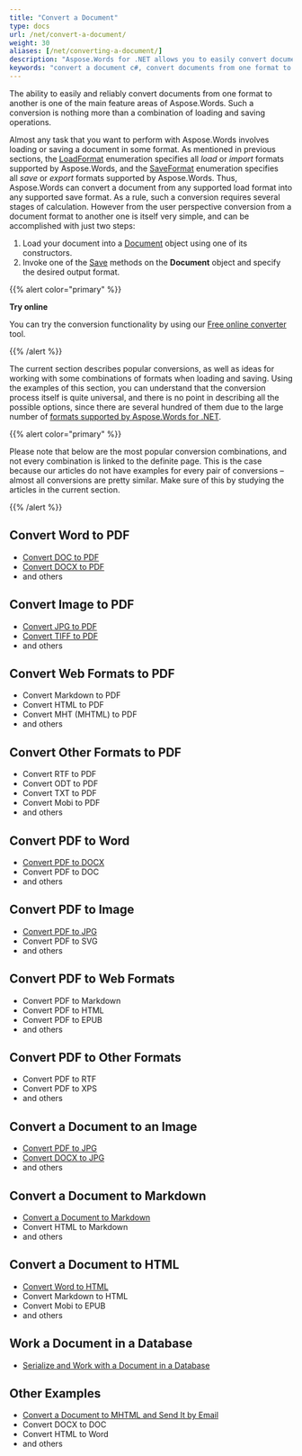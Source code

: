 ```yaml
---
title: "Convert a Document"
type: docs
url: /net/convert-a-document/
weight: 30
aliases: [/net/converting-a-document/]
description: "Aspose.Words for .NET allows you to easily convert documents from one format to another. You can work with all the most popular formats like Microsoft Word formats such as DOCX or DOC, OpenDocument formats such as ODT or  OTT, web formats such as HTML or XHTML, text formats such as MarkDown or TXT, and others."
keywords: "convert a document c#, convert documents from one format to another c#, convert to markdown c#, convert pdf to docx C#, convert docx to pdf C#, convert doc to pdf C#, convert a document Aspose for .NET"
---
```


The ability to easily and reliably convert documents from one format to another is one of the main feature areas of Aspose.Words. Such a conversion is nothing more than a combination of loading and saving operations.

Almost any task that you want to perform with Aspose.Words involves loading or saving a document in some format. As mentioned in previous sections, the [LoadFormat](https://apireference.aspose.com/net/words/aspose.words/loadformat) enumeration specifies all *load* or *import* formats supported by Aspose.Words, and the [SaveFormat](https://apireference.aspose.com/net/words/aspose.words/saveformat) enumeration specifies all *save* or *export* formats supported by Aspose.Words. Thus, Aspose.Words can convert a document from any supported load format into any supported save format. As a rule, such a conversion requires several stages of calculation. However from the user perspective conversion from a document format to another one is itself very simple, and can be accomplished with just two steps:

1. Load your document into a [Document](https://apireference.aspose.com/net/words/aspose.words/document) object using one of its constructors.
1. Invoke one of the [Save](https://apireference.aspose.com/net/words/aspose.words/document/methods/save/index) methods on the **Document** object and specify the desired output format.

{{% alert color="primary" %}}

**Try online**

You can try the conversion functionality by using our [Free online converter](https://products.aspose.app/words/conversion) tool.

{{% /alert %}}

The current section describes popular conversions, as well as ideas for working with some combinations of formats when loading and saving. Using the examples of this section, you can understand that the conversion process itself is quite universal, and there is no point in describing all the possible options, since there are several hundred of them due to the large number of [formats supported by Aspose.Words for .NET](https://docs.aspose.com/words/net/supported-document-formats/).

{{% alert color="primary" %}}

Please note that below are the most popular conversion combinations, and not every combination is linked to the definite page. This is the case because our articles do not have examples for every pair of conversions – almost all conversions are pretty similar. Make sure of this by studying the articles in the current section.

{{% /alert %}}

<div class="row">
	<div class="col-md-4">
		<h2>Convert Word to PDF</h2>
			<ul>
				<li><a href="/words/net/convert-a-document-to-pdf/#converting-doc-or-docx-to-pdf">Convert DOC to PDF</a></li>
				<li><a href="/words/net/convert-a-document-to-pdf/#converting-doc-or-docx-to-pdf">Convert DOCX to PDF</a></li>
				<li>and others</li>
			</ul>
		<h2>Convert Image to PDF</h2>
			<ul>
				<li><a href="/words/net/convert-a-document-to-pdf/#convert-an-image-to-pdf">Convert JPG to PDF</a></li>
				<li><a href="/words/net/convert-a-document-to-pdf/#convert-an-image-to-pdf">Convert TIFF to PDF</a></li>
				<li>and others</li>
			</ul>
		<h2>Convert Web Formats to PDF</h2>
			<ul>
				<li>Convert Markdown to PDF</li>
				<li>Convert HTML to PDF</li>
				<li>Convert MHT (MHTML) to PDF</li>
				<li>and others</li>
			</ul>
		<h2>Convert Other Formats  to PDF</h2>
			<ul>
				<li>Convert RTF to PDF</li>
				<li>Convert ODT to PDF</li>
				<li>Convert TXT to PDF</li>
				<li>Convert Mobi to PDF</li>
				<li>and others</li>
			</ul>
	</div>
	<div class="col-md-4">
		<h2>Convert PDF to Word</h2>
			<ul>
				<li><a href="/words/net/convert-pdf-to-other-document-formats/">Convert PDF to DOCX</a></li>
        <li>Convert PDF to DOC</li>
				<li>and others</li>
			</ul>
		<h2>Convert PDF to Image</h2>
			<ul>
				<li><a href="/words/net/convert-a-document-to-an-image/">Convert PDF to JPG</a></li>
        <li>Convert PDF to SVG</li>
				<li>and others</li>
			</ul>
		<h2>Convert PDF to Web Formats</h2>
			<ul>
        <li>Convert PDF to Markdown</li>
				<li>Convert PDF to HTML</li>
				<li>Convert PDF to EPUB</li>
				<li>and others</li>
			</ul>
		<h2>Convert PDF to Other Formats</h2>
			<ul>
				<li>Convert PDF to RTF</li>
				<li>Convert PDF to XPS</li>
				<li>and others</li>
			</ul>
	</div>
	<div class="col-md-4">
		<h2>Convert a Document to an Image</h2>
			<ul>
				<li><a href="/words/net/convert-a-document-to-an-image/">Convert PDF to JPG</a></li>
				<li><a href="/words/net/convert-a-document-to-an-image/">Convert DOCX to JPG</a></li>
				<li>and others</li>
			</ul>
		<h2>Convert a Document to Markdown</h2>
			<ul>
				<li><a href="/words/net/convert-a-document-to-markdown/">Convert a Document to Markdown</a></li>
				<li>Convert HTML to Markdown</li>
				<li>and others</li>
			</ul>
		<h2>Convert a Document to HTML</h2>
			<ul>
				<li><a href="/words/net/convert-a-document-to-html-mhtml-or-epub/#convert-a-document">Convert Word to HTML</a></li>
				<li>Convert Markdown to HTML</li>
				<li>Convert Mobi to EPUB</li>
				<li>and others</li>
			</ul>
		<h2>Work a Document in a Database</h2>
			<ul>
				<li><a href="/words/net/serialize-and-work-with-a-document-in-a-database/">Serialize and Work with a Document in a Database</a></li>
			</ul>
		<h2>Other Examples</h2>
			<ul>
				<li><a href="/words/net/convert-a-document-to-mhtml-and-send-it-by-email/">Convert a Document to MHTML and Send It by Email</a></li>
				<li>Convert DOCX to DOC</li>
				<li>Convert HTML to Word</li>
				<li>and others</li>
			</ul>
	</div>
</div>